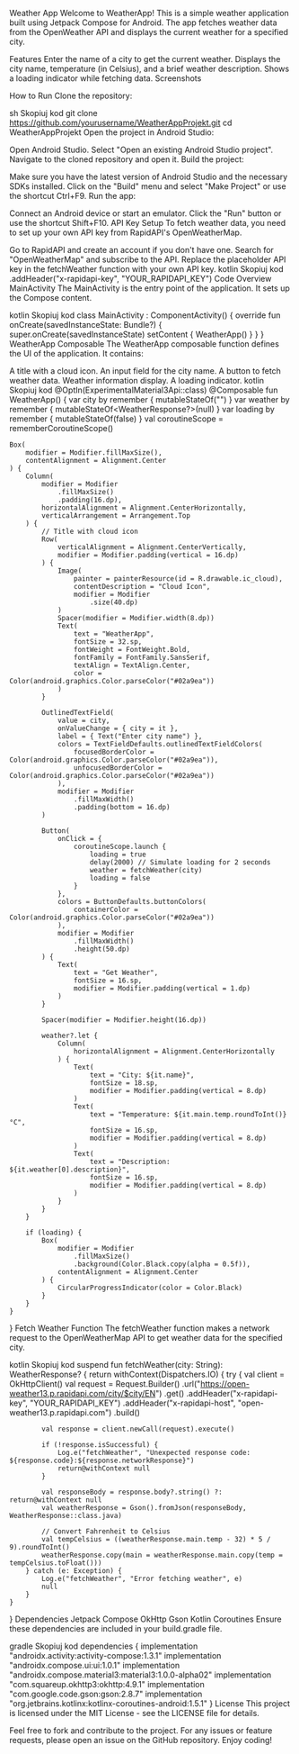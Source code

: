 Weather App
Welcome to WeatherApp! This is a simple weather application built using Jetpack Compose for Android. The app fetches weather data from the OpenWeather API and displays the current weather for a specified city.

Features
Enter the name of a city to get the current weather.
Displays the city name, temperature (in Celsius), and a brief weather description.
Shows a loading indicator while fetching data.
Screenshots
 <!-- Placeholder for actual screenshot -->

How to Run
Clone the repository:

sh
Skopiuj kod
git clone https://github.com/yourusername/WeatherAppProjekt.git
cd WeatherAppProjekt
Open the project in Android Studio:

Open Android Studio.
Select "Open an existing Android Studio project".
Navigate to the cloned repository and open it.
Build the project:

Make sure you have the latest version of Android Studio and the necessary SDKs installed.
Click on the "Build" menu and select "Make Project" or use the shortcut Ctrl+F9.
Run the app:

Connect an Android device or start an emulator.
Click the "Run" button or use the shortcut Shift+F10.
API Key Setup
To fetch weather data, you need to set up your own API key from RapidAPI's OpenWeatherMap.

Go to RapidAPI and create an account if you don't have one.
Search for "OpenWeatherMap" and subscribe to the API.
Replace the placeholder API key in the fetchWeather function with your own API key.
kotlin
Skopiuj kod
.addHeader("x-rapidapi-key", "YOUR_RAPIDAPI_KEY")
Code Overview
MainActivity
The MainActivity is the entry point of the application. It sets up the Compose content.

kotlin
Skopiuj kod
class MainActivity : ComponentActivity() {
    override fun onCreate(savedInstanceState: Bundle?) {
        super.onCreate(savedInstanceState)
        setContent {
            WeatherApp()
        }
    }
}
WeatherApp Composable
The WeatherApp composable function defines the UI of the application. It contains:

A title with a cloud icon.
An input field for the city name.
A button to fetch weather data.
Weather information display.
A loading indicator.
kotlin
Skopiuj kod
@OptIn(ExperimentalMaterial3Api::class)
@Composable
fun WeatherApp() {
    var city by remember { mutableStateOf("") }
    var weather by remember { mutableStateOf<WeatherResponse?>(null) }
    var loading by remember { mutableStateOf(false) }
    val coroutineScope = rememberCoroutineScope()

    Box(
        modifier = Modifier.fillMaxSize(),
        contentAlignment = Alignment.Center
    ) {
        Column(
            modifier = Modifier
                .fillMaxSize()
                .padding(16.dp),
            horizontalAlignment = Alignment.CenterHorizontally,
            verticalArrangement = Arrangement.Top
        ) {
            // Title with cloud icon
            Row(
                verticalAlignment = Alignment.CenterVertically,
                modifier = Modifier.padding(vertical = 16.dp)
            ) {
                Image(
                    painter = painterResource(id = R.drawable.ic_cloud),
                    contentDescription = "Cloud Icon",
                    modifier = Modifier
                        .size(40.dp)
                )
                Spacer(modifier = Modifier.width(8.dp))
                Text(
                    text = "WeatherApp",
                    fontSize = 32.sp,
                    fontWeight = FontWeight.Bold,
                    fontFamily = FontFamily.SansSerif,
                    textAlign = TextAlign.Center,
                    color = Color(android.graphics.Color.parseColor("#02a9ea"))
                )
            }

            OutlinedTextField(
                value = city,
                onValueChange = { city = it },
                label = { Text("Enter city name") },
                colors = TextFieldDefaults.outlinedTextFieldColors(
                    focusedBorderColor = Color(android.graphics.Color.parseColor("#02a9ea")),
                    unfocusedBorderColor = Color(android.graphics.Color.parseColor("#02a9ea"))
                ),
                modifier = Modifier
                    .fillMaxWidth()
                    .padding(bottom = 16.dp)
            )

            Button(
                onClick = {
                    coroutineScope.launch {
                        loading = true
                        delay(2000) // Simulate loading for 2 seconds
                        weather = fetchWeather(city)
                        loading = false
                    }
                },
                colors = ButtonDefaults.buttonColors(
                    containerColor = Color(android.graphics.Color.parseColor("#02a9ea"))
                ),
                modifier = Modifier
                    .fillMaxWidth()
                    .height(50.dp)
            ) {
                Text(
                    text = "Get Weather",
                    fontSize = 16.sp,
                    modifier = Modifier.padding(vertical = 1.dp)
                )
            }

            Spacer(modifier = Modifier.height(16.dp))

            weather?.let {
                Column(
                    horizontalAlignment = Alignment.CenterHorizontally
                ) {
                    Text(
                        text = "City: ${it.name}",
                        fontSize = 18.sp,
                        modifier = Modifier.padding(vertical = 8.dp)
                    )
                    Text(
                        text = "Temperature: ${it.main.temp.roundToInt()}°C",
                        fontSize = 16.sp,
                        modifier = Modifier.padding(vertical = 8.dp)
                    )
                    Text(
                        text = "Description: ${it.weather[0].description}",
                        fontSize = 16.sp,
                        modifier = Modifier.padding(vertical = 8.dp)
                    )
                }
            }
        }

        if (loading) {
            Box(
                modifier = Modifier
                    .fillMaxSize()
                    .background(Color.Black.copy(alpha = 0.5f)),
                contentAlignment = Alignment.Center
            ) {
                CircularProgressIndicator(color = Color.Black)
            }
        }
    }
}
Fetch Weather Function
The fetchWeather function makes a network request to the OpenWeatherMap API to get weather data for the specified city.

kotlin
Skopiuj kod
suspend fun fetchWeather(city: String): WeatherResponse? {
    return withContext(Dispatchers.IO) {
        try {
            val client = OkHttpClient()
            val request = Request.Builder()
                .url("https://open-weather13.p.rapidapi.com/city/$city/EN")
                .get()
                .addHeader("x-rapidapi-key", "YOUR_RAPIDAPI_KEY")
                .addHeader("x-rapidapi-host", "open-weather13.p.rapidapi.com")
                .build()

            val response = client.newCall(request).execute()

            if (!response.isSuccessful) {
                Log.e("fetchWeather", "Unexpected response code: ${response.code}:${response.networkResponse}")
                return@withContext null
            }

            val responseBody = response.body?.string() ?: return@withContext null
            val weatherResponse = Gson().fromJson(responseBody, WeatherResponse::class.java)

            // Convert Fahrenheit to Celsius
            val tempCelsius = ((weatherResponse.main.temp - 32) * 5 / 9).roundToInt()
            weatherResponse.copy(main = weatherResponse.main.copy(temp = tempCelsius.toFloat()))
        } catch (e: Exception) {
            Log.e("fetchWeather", "Error fetching weather", e)
            null
        }
    }
}
Dependencies
Jetpack Compose
OkHttp
Gson
Kotlin Coroutines
Ensure these dependencies are included in your build.gradle file.

gradle
Skopiuj kod
dependencies {
    implementation "androidx.activity:activity-compose:1.3.1"
    implementation "androidx.compose.ui:ui:1.0.1"
    implementation "androidx.compose.material3:material3:1.0.0-alpha02"
    implementation "com.squareup.okhttp3:okhttp:4.9.1"
    implementation "com.google.code.gson:gson:2.8.7"
    implementation "org.jetbrains.kotlinx:kotlinx-coroutines-android:1.5.1"
}
License
This project is licensed under the MIT License - see the LICENSE file for details.

Feel free to fork and contribute to the project. For any issues or feature requests, please open an issue on the GitHub repository. Enjoy coding!
